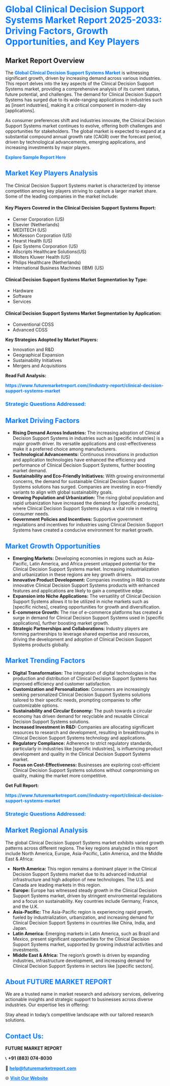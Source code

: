<h1 style="color: #007BFF;">Global Clinical Decision Support Systems Market Report 2025-2033: Driving Factors, Growth Opportunities, and Key Players</h1>

<section id="overview">
<h2>Market Report Overview</h2>
<p>The <a href="https://www.futuremarketreport.com//industry-report/clinical-decision-support-systems-market" style="color: #007BFF; text-decoration: none;"><strong>Global Clinical Decision Support Systems Market</strong></a> is witnessing significant growth, driven by increasing demand across various industries. This report delves into the key aspects of the Clinical Decision Support Systems market, providing a comprehensive analysis of its current status, future potential, and challenges. The demand for Clinical Decision Support Systems has surged due to its wide-ranging applications in industries such as [insert industries], making it a critical component in modern-day [applications].</p>
<p>As consumer preferences shift and industries innovate, the Clinical Decision Support Systems market continues to evolve, offering both challenges and opportunities for stakeholders. The global market is expected to expand at a substantial compound annual growth rate (CAGR) over the forecast period, driven by technological advancements, emerging applications, and increasing investments by major players.</p>
</section>

<section id="overview">
<p><a href="https://www.futuremarketreport.com//request-sample/reportId=64835" style="color: #007BFF; text-decoration: none;"><strong>Explore Sample Report Here</strong></a></p>
</section>

<section id="key-players">
<h2 style="color: #007BFF;">Market Key Players Analysis</h2>
<p>The Clinical Decision Support Systems market is characterized by intense competition among key players striving to capture a larger market share. Some of the leading companies in the market include:</p>
<h4>Key Players Covered in the Clinical Decision Support Systems Report:</h4>
<ul><li>Cerner Corporation (US)</li><li>Elsevier (Netherlands)</li><li>MEDITECH (US)</li><li>McKesson Corporation (US)</li><li>Hearst Health (US)</li><li>Epic Systems Corporation (US)</li><li>Allscripts Healthcare Solutions(US)</li><li>Wolters Kluwer Health (US)</li><li>Philips Healthcare (Netherlands)</li><li>International Business Machines (IBM) (US)</li></ul>
<h4>Clinical Decision Support Systems Market Segmentation by Type:</h4>
<ul><li>Hardware</li><li>Software</li><li>Services</li></ul>

<h4>Clinical Decision Support Systems Market Segmentation by Application:</h4>
<ul><li>Conventional CDSS</li><li>Advanced CDSS</li></ul>
<p><strong>Key Strategies Adopted by Market Players:</strong></p>
<ul>
<li>Innovation and R&D</li>
<li>Geographical Expansion</li>
<li>Sustainability Initiatives</li>
<li>Mergers and Acquisitions</li>
</ul>
</section>

<section>
<p><strong>Read Full Analysis: </strong></p><a href="https://www.futuremarketreport.com//industry-report/clinical-decision-support-systems-market" style="color: #007BFF; text-decoration: none;"><strong>https://www.futuremarketreport.com//industry-report/clinical-decision-support-systems-market</strong></a>
<h3 style="color: #007BFF;">Strategic Questions Addressed:</h3>
</section>

<section id="driving-factors">
<h2 style="color: #007BFF;">Market Driving Factors</h2>
<ul>
<li><strong>Rising Demand Across Industries:</strong> The increasing adoption of Clinical Decision Support Systems in industries such as [specific industries] is a major growth driver. Its versatile applications and cost-effectiveness make it a preferred choice among manufacturers.</li>
<li><strong>Technological Advancements:</strong> Continuous innovations in production and application technologies have enhanced the efficiency and performance of Clinical Decision Support Systems, further boosting market demand.</li>
<li><strong>Sustainability and Eco-Friendly Initiatives:</strong> With growing environmental concerns, the demand for sustainable Clinical Decision Support Systems solutions has surged. Companies are investing in eco-friendly variants to align with global sustainability goals.</li>
<li><strong>Growing Population and Urbanization:</strong> The rising global population and rapid urbanization have increased the demand for [specific products], where Clinical Decision Support Systems plays a vital role in meeting consumer needs.</li>
<li><strong>Government Policies and Incentives:</strong> Supportive government regulations and incentives for industries using Clinical Decision Support Systems have created a conducive environment for market growth.</li>
</ul>
</section>

<section id="growth-opportunities">
<h2 style="color: #007BFF;">Market Growth Opportunities</h2>
<ul>
<li><strong>Emerging Markets:</strong> Developing economies in regions such as Asia-Pacific, Latin America, and Africa present untapped potential for the Clinical Decision Support Systems market. Increasing industrialization and urbanization in these regions are key growth drivers.</li>
<li><strong>Innovative Product Development:</strong> Companies investing in R&D to create innovative Clinical Decision Support Systems products with enhanced features and applications are likely to gain a competitive edge.</li>
<li><strong>Expansion into Niche Applications:</strong> The versatility of Clinical Decision Support Systems allows it to be utilized in niche markets such as [specific niches], creating opportunities for growth and diversification.</li>
<li><strong>E-commerce Growth:</strong> The rise of e-commerce platforms has created a surge in demand for Clinical Decision Support Systems used in [specific applications], further boosting market growth.</li>
<li><strong>Strategic Partnerships and Collaborations:</strong> Industry players are forming partnerships to leverage shared expertise and resources, driving the development and adoption of Clinical Decision Support Systems products globally.</li>
</ul>
</section>

<section id="trending-factors">
<h2 style="color: #007BFF;">Market Trending Factors</h2>
<ul>
<li><strong>Digital Transformation:</strong> The integration of digital technologies in the production and distribution of Clinical Decision Support Systems has improved efficiency and customer satisfaction.</li>
<li><strong>Customization and Personalization:</strong> Consumers are increasingly seeking personalized Clinical Decision Support Systems solutions tailored to their specific needs, prompting companies to offer customizable options.</li>
<li><strong>Sustainability and Circular Economy:</strong> The push towards a circular economy has driven demand for recyclable and reusable Clinical Decision Support Systems solutions.</li>
<li><strong>Increased Investment in R&D:</strong> Companies are allocating significant resources to research and development, resulting in breakthroughs in Clinical Decision Support Systems technology and applications.</li>
<li><strong>Regulatory Compliance:</strong> Adherence to strict regulatory standards, particularly in industries like [specific industries], is influencing product development and quality in the Clinical Decision Support Systems market.</li>
<li><strong>Focus on Cost-Effectiveness:</strong> Businesses are exploring cost-efficient Clinical Decision Support Systems solutions without compromising on quality, making the market more competitive.</li>
</ul>
</section>

<section>
<p><strong>Get Full Report: </strong></p><a href="https://www.futuremarketreport.com//industry-report/clinical-decision-support-systems-market" style="color: #007BFF; text-decoration: none;"><strong>https://www.futuremarketreport.com//industry-report/clinical-decision-support-systems-market</strong></a>
<h3 style="color: #007BFF;">Strategic Questions Addressed:</h3>
</section>


<section id="regional-analysis">
<h2 style="color: #007BFF;">Market Regional Analysis</h2>
<p>The global Clinical Decision Support Systems market exhibits varied growth patterns across different regions. The key regions analyzed in this report include North America, Europe, Asia-Pacific, Latin America, and the Middle East & Africa:</p>
<ul>
<li><strong>North America:</strong> This region remains a dominant player in the Clinical Decision Support Systems market due to its advanced industrial infrastructure and high adoption of new technologies. The U.S. and Canada are leading markets in this region.</li>
<li><strong>Europe:</strong> Europe has witnessed steady growth in the Clinical Decision Support Systems market, driven by stringent environmental regulations and a focus on sustainability. Key countries include Germany, France, and the U.K.</li>
<li><strong>Asia-Pacific:</strong> The Asia-Pacific region is experiencing rapid growth, fueled by industrialization, urbanization, and increasing demand for Clinical Decision Support Systems in countries like China, India, and Japan.</li>
<li><strong>Latin America:</strong> Emerging markets in Latin America, such as Brazil and Mexico, present significant opportunities for the Clinical Decision Support Systems market, supported by growing industrial activities and investments.</li>
<li><strong>Middle East & Africa:</strong> The region’s growth is driven by expanding industries, infrastructure development, and increasing demand for Clinical Decision Support Systems in sectors like [specific sectors].</li>
</ul>
</section>

<footer>
<h2 style="color: #007BFF;">About FUTURE MARKET REPORT</h2>
<p>We are a trusted name in market research and advisory services, delivering actionable insights and strategic support to businesses across diverse industries. Our expertise lies in offering:</p>

<p>Stay ahead in today’s competitive landscape with our tailored research solutions.</p>

<h2 style="color: #007BFF;">Contact Us:</h2>
<p><strong>FUTURE MARKET REPORT</strong></p>
<p>📞 <strong>+91 (883) 074-8030</strong></p>
<p>📧 <strong><a href="mailto:help@futuremarketreport.com" style="color: #007BFF;">help@futuremarketreport.com</a></strong></p>
<p>🌐 <strong><a href="https://www.futuremarketreport.com/" style="color: #007BFF;">Visit Our Website</a></strong></p>
</footer>